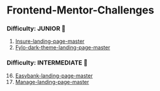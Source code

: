 # Frontend-Mentor-Challenges

### Difficulty: JUNIOR :hugs:

1. [Insure-landing-page-master](https://github.com/ChristySchott/insure.github.iio)
2. [Fylo-dark-theme-landing-page-master](https://github.com/ChristySchott/fylo.github.io)

### Difficulty: INTERMEDIATE :cowboy_hat_face:


16. [Easybank-landing-page-master](https://github.com/ChristySchott/easybank.github.io)
17. [Manage-landing-page-master](https://github.com/ChristySchott/manage-landing.github.io)

